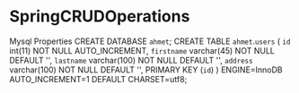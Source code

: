 # SpringCRUDOperations
  Mysql Properties
CREATE DATABASE `ahmet`;
CREATE TABLE  `ahmet`.`users` (
  `id` int(11) NOT NULL AUTO_INCREMENT,
  `firstname` varchar(45) NOT NULL DEFAULT '',
  `lastname` varchar(100) NOT NULL DEFAULT '',
  `address` varchar(100) NOT NULL DEFAULT '',
  PRIMARY KEY (`id`)
) ENGINE=InnoDB AUTO_INCREMENT=1 DEFAULT CHARSET=utf8;

